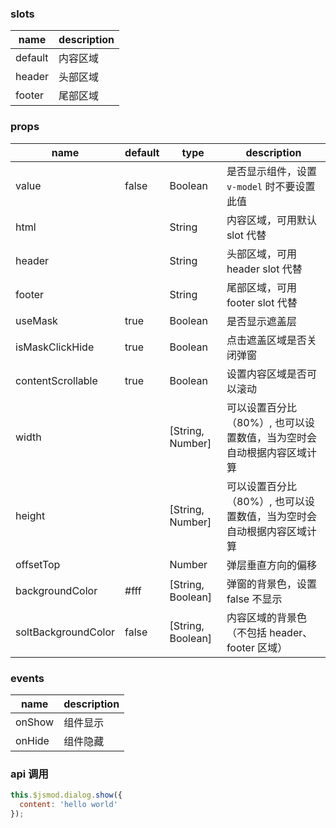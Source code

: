 ### slots
| name        | description |
| ----------- |-------------|
| default     | 内容区域     |
| header     | 头部区域     |
| footer     | 尾部区域     |

### props
| name        | default     |   type      | description |
| ----------- |-------------|-------------|-------------|
| value       | false       |    Boolean   |  是否显示组件，设置 `v-model` 时不要设置此值 |
| html        |             |    String   |  内容区域，可用默认 slot 代替|
| header      |             |    String   |  头部区域，可用 header slot 代替|
| footer      |             |    String   |  尾部区域，可用 footer slot 代替|
| useMask     |      true   |    Boolean   |  是否显示遮盖层 |
| isMaskClickHide |      true  |    Boolean   |  点击遮盖区域是否关闭弹窗|
| contentScrollable|    true   |     Boolean   |  设置内容区域是否可以滚动 |
| width          |       |    [String, Number]   |  可以设置百分比（80%）, 也可以设置数值，当为空时会自动根据内容区域计算|
| height         |       |    [String, Number]   |  可以设置百分比（80%）, 也可以设置数值，当为空时会自动根据内容区域计算|
| offsetTop         |       |    Number   |  弹层垂直方向的偏移 |
| backgroundColor|    #fff   |    [String, Boolean]   |  弹窗的背景色，设置 false 不显示 |
| soltBackgroundColor|    false   |    [String, Boolean]   |  内容区域的背景色（不包括 header、footer 区域） |

### events
| name        | description |
| ----------- |-------------|
| onShow     |  组件显示 |
| onHide     |  组件隐藏 |

### api 调用
```javascript
this.$jsmod.dialog.show({
  content: 'hello world'
});
```
